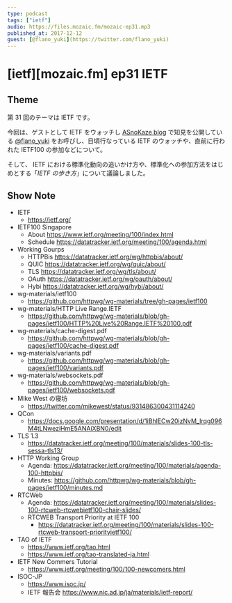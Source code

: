```yaml
---
type: podcast
tags: ["ietf"]
audio: https://files.mozaic.fm/mozaic-ep31.mp3
published_at: 2017-12-12
guest: [@flano_yuki](https://twitter.com/flano_yuki)
---
```


# [ietf][mozaic.fm] ep31 IETF

## Theme

第 31 回のテーマは IETF です。

今回は、ゲストとして IETF をウォッチし [ASnoKaze blog](http://asnokaze.hatenablog.com/) で知見を公開している [@flano_yuki](https://twitter.com/flano_yuki) をお呼びし、日頃行なっている IETF のウォッチや、直前に行われた IETF100 の参加などについて。

そして、 IETF における標準化動向の追いかけ方や、標準化への参加方法をはじめとする「*IETF の歩き方*」について議論しました。

## Show Note

- IETF
  - <https://ietf.org/>
- IETF100 Singapore
  - About <https://www.ietf.org/meeting/100/index.html>
  - Schedule <https://datatracker.ietf.org/meeting/100/agenda.html>
- Working Gourps
  - HTTPBis <https://datatracker.ietf.org/wg/httpbis/about/>
  - QUIC <https://datatracker.ietf.org/wg/quic/about/>
  - TLS <https://datatracker.ietf.org/wg/tls/about/>
  - OAuth <https://datatracker.ietf.org/wg/oauth/about/>
  - Hybi <https://datatracker.ietf.org/wg/hybi/about/>
- wg-materials/ietf100
  - <https://github.com/httpwg/wg-materials/tree/gh-pages/ietf100>
- wg-materials/HTTP Live Range.IETF
  - <https://github.com/httpwg/wg-materials/blob/gh-pages/ietf100/HTTP%20Live%20Range.IETF%20100.pdf>
- wg-materials/cache-digest.pdf
  - <https://github.com/httpwg/wg-materials/blob/gh-pages/ietf100/cache-digest.pdf>
- wg-materials/variants.pdf
  - <https://github.com/httpwg/wg-materials/blob/gh-pages/ietf100/variants.pdf>
- wg-materials/websockets.pdf
  - <https://github.com/httpwg/wg-materials/blob/gh-pages/ietf100/websockets.pdf>
- Mike West の寝坊
  - <https://twitter.com/mikewest/status/931486300431114240>
- QCon
  - <https://docs.google.com/presentation/d/1iBhlECw20izNvM_lrqg096M4tLNweziHmE5ANAiXBN0/edit>
- TLS 1.3
  - <https://datatracker.ietf.org/meeting/100/materials/slides-100-tls-sessa-tls13/>
- HTTP Working Group
  - Agenda: <https://datatracker.ietf.org/meeting/100/materials/agenda-100-httpbis/>
  - Minutes: <https://github.com/httpwg/wg-materials/blob/gh-pages/ietf100/minutes.md>
- RTCWeb
  - Agenda: <https://datatracker.ietf.org/meeting/100/materials/slides-100-rtcweb-rtcwebietf100-chair-slides/>
  - RTCWEB Transport Priority at IETF 100
    - <https://datatracker.ietf.org/meeting/100/materials/slides-100-rtcweb-transport-priorityietf100/>
- TAO of IETF
  - <https://www.ietf.org/tao.html>
  - <https://www.ietf.org/tao-translated-ja.html>
- IETF New Commers Tutorial
  - <https://www.ietf.org/meeting/100/100-newcomers.html>
- ISOC-JP
  - <https://www.isoc.jp/>
  - IETF 報告会 <https://www.nic.ad.jp/ja/materials/ietf-report/>
